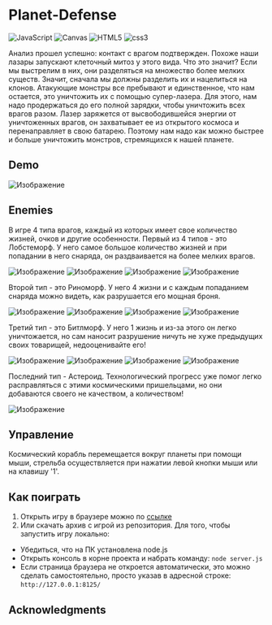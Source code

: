 # Planet-Defense
<img src="https://img.shields.io/badge/JavaScript-004524?style=for-the-badge&logo=javascript&logoColor=yellow" alt="JavaScript"> <img src="https://img.shields.io/badge/Canvas-6495ed?style=for-the-badge&logo=html5&logoColor=#E34F26" alt="Canvas">
<img src="https://img.shields.io/badge/HTML5-004524?style=for-the-badge&logo=html5&logoColor=#E34F26" alt="HTML5">
<img src="https://img.shields.io/badge/CSS3-004524?style=for-the-badge&logo=css3&logoColor=#E34F26" alt="css3">

Анализ прошел успешно: контакт с врагом подтвержден. Похоже наши лазары запускают клеточный митоз у этого вида. Что это значит? Если мы выстрелим в них, они разделяться на множество более мелких существ. Значит, сначала мы должны разделить их и нацелиться на клонов. Атакующие монстры все пребывают и единственное, что нам остается, это уничтожить их с помощью супер-лазера. Для этого, нам надо продержаться до его полной зарядки, чтобы уничтожить всех врагов разом. Лазер заряжется от высвободившейся энергии от уничтоженных врагов, он захватывает ее из открытого космоса и перенаправляет в свою батарею. Поэтому нам надо как можно быстрее и больше уничтожить монстров, стремящихся к нашей планете.

## Demo
![Изображение][1]

## Enemies
В игре 4 типа врагов, каждый из которых имеет свое количество жизней, очков и другие особенности. 
Первый из 4 типов - это Лобстеморф. У него самое большое количество жизней и при попадании в него снаряда, он раздваивается на более мелких врагов.

![Изображение][2] ![Изображение][3] ![Изображение][4] ![Изображение][5]

Второй тип - это Риноморф. У него 4 жизни и с каждым попаданием снаряда можно видеть, как разрушается его мощная броня.

![Изображение][6] ![Изображение][7] ![Изображение][8] ![Изображение][9]

Третий тип - это Битлморф. У него 1 жизнь и из-за этого он легко уничтожается, но сам наносит разрушение ничуть не хуже предыдущих своих товарищей, недооценивайте его!

![Изображение][10] ![Изображение][11] ![Изображение][12] ![Изображение][13]

Последний тип - Астероид. Технологический прогресс уже помог легко расправляться с этими космическими пришельцами, но они добаваются своего не качеством, а количеством!

![Изображение][14]

## Управление
Космический корабль перемещается вокруг планеты при помощи мыши, стрельба осуществляется при нажатии левой кнопки мыши или на клавишу '1'.

## Как поиграть
1. Открыть игру в браузере можно по [ссылке](https://mogrima.github.io/Planet-Defense/)
2. Или скачать архив с игрой из репозитория. Для того, чтобы запустить игру локально:
  * Убедиться, что на ПК установлена node.js
  * Открыть консоль в корне проекта и набрать команду:
  ```node server.js ```
  * Если страница браузера не откроется автоматически, это можно сделать самостоятельно, просто указав в адресной строке: ```http://127.0.0.1:8125/```

## Acknowledgments

[1]:https://github.com/Mogrima/Planet-Defense/blob/master/Assets/preview.png
[2]:Assets/enemy1.png
[3]:Assets/enemy2.png
[4]:Assets/enemy3.png
[5]:Assets/enemy4.png
[6]:Assets/enemy5.png
[7]:Assets/enemy6.png
[8]:Assets/enemy7.png
[9]:Assets/enemy8.png
[10]:Assets/enemy9.png
[11]:Assets/enemy10.png
[12]:Assets/enemy11.png
[13]:Assets/enemy12.png
[14]:Assets/enemy13.png
